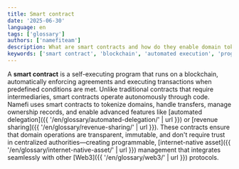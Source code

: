 ```yaml
---
title: Smart contract
date: '2025-06-30'
language: en
tags: ['glossary']
authors: ['namefiteam']
description: What are smart contracts and how do they enable domain tokenization?
keywords: ['smart contract', 'blockchain', 'automated execution', 'programmable logic', 'decentralized']
---
```


A **smart contract** is a self-executing program that runs on a blockchain, automatically enforcing agreements and executing transactions when predefined conditions are met. Unlike traditional contracts that require intermediaries, smart contracts operate autonomously through code. Namefi uses smart contracts to tokenize domains, handle transfers, manage ownership records, and enable advanced features like [automated delegation]({{ '/en/glossary/automated-delegation/' | url }}) or [revenue sharing]({{ '/en/glossary/revenue-sharing/' | url }}). These contracts ensure that domain operations are transparent, immutable, and don't require trust in centralized authorities—creating programmable, [internet-native asset]({{ '/en/glossary/internet-native-asset/' | url }}) management that integrates seamlessly with other [Web3]({{ '/en/glossary/web3/' | url }}) protocols.